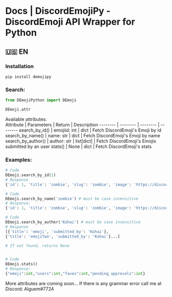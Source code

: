 # Docs | DiscordEmojiPy - DiscordEmoji API Wrapper for Python

## 🇺🇸 EN

### Installation

```
pip install demojipy
```


### Search:
```python
from DEmojiPython import DEmoji

DEmoji.attr
```

Available attributes:  
Attribute | Parameters | Return | Description
-------- | -------- | -------- | --------
search_by_id() | emojiid: int | dict | Fetch DiscordEmoji's Emoji by id
search_by_name() | name: str | dict | Fetch DiscordEmoji's Emoji by name
search_by_author() | author: str | list[dict] | Fetch DiscordEmoji's Emojis submitted by an user
stats() | None | dict | Fetch DiscordEmoji's stats

### Examples:
```python
# Code
DEmoji.search_by_id(1)
# Response
{'id': 1, 'title': 'zombie', 'slug': 'zombie', 'image': 'https://discordemoji.com/assets/emoji/zombie.png', ...}

# Code
DEmoji.search_by_name('zombie') # must be case insensitive
# Response:
{'id': 1, 'title': 'zombie', 'slug': 'zombie', 'image': 'https://discordemoji.com/assets/emoji/zombie.png', ...}

# Code
DEmoji.search_by_author('Kohai') # must be case insensitive
# Response
[{'title': 'emoji', 'submitted_by': 'Kohai'},
{'title': 'emojiTwo', 'submitted_by': 'Kohai'}...]

# If not found, returns None


# Code
DEmoji.stats()
# Response:
{"emoji":int,"users":int,"faves":int,"pending_approvals":int}
```


More attributes are coming soon...
If there is any grammar error call me at Discord: Alguem#7724

